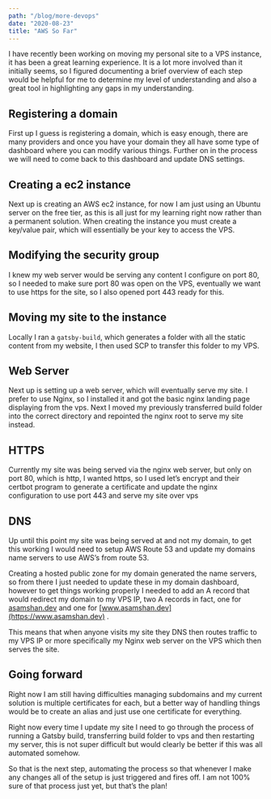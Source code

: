 ```yaml
---
path: "/blog/more-devops"
date: "2020-08-23"
title: "AWS So Far"
---
```


I have recently been working on moving my personal site to a VPS instance, it has been a great learning experience. It is a lot more involved than it initially seems, so I figured documenting a brief overview of each step would be helpful for me to determine my level of understanding and also a great tool in highlighting any gaps in my understanding.

## Registering a domain

First up I guess is registering a domain, which is easy enough, there are many providers and once you have your domain they all have some type of dashboard where you can modify various things. Further on in the process we will need to come back to this dashboard and update DNS settings.

## Creating a ec2 instance

Next up is creating an AWS ec2 instance, for now I am just using an Ubuntu server on the free tier, as this is all just for my learning right now rather than a permanent solution. When creating the instance you must create a key/value pair, which will essentially be your key to access the VPS.

## Modifying the security group

I knew my web server would be serving any content I configure on port 80, so I needed to make sure port 80 was open on the VPS, eventually we want to use https for the site, so I also opened port 443 ready for this.

## Moving my site to the instance

Locally I ran a `gatsby-build`, which generates a folder with all the static content from my website, I then used SCP to transfer this folder to my VPS.

## Web Server

Next up is setting up a web server, which will eventually serve my site. I prefer to use Nginx, so I installed it and got the basic nginx landing page displaying from the vps. Next I moved my previously transferred build folder into the correct directory and repointed the nginx root to serve my site instead.

## HTTPS

Currently my site was being served via the nginx web server, but only on port 80, which is http, I wanted https, so I used let’s encrypt and their certbot program to generate a certificate and update the nginx configuration to use port 443 and serve my site over vps

## DNS

Up until this point my site was being served at <VPS IP> and not my domain, to get this working I would need to setup AWS Route 53 and update my domains name servers to use AWS’s from route 53.

Creating a hosted public zone for my domain generated the name servers, so from there I just needed to update these in my domain dashboard, however to get things working properly I needed to add an A record that would redirect my domain to my VPS IP, two A records in fact, one for [asamshan.dev](https://asamshan.dev) and one for [www.asamshan.dev](https://www.asamshan.dev) .

This means that when anyone visits my site they DNS then routes traffic to my VPS IP or more specifically my Nginx web server on the VPS which then serves the site.

## Going forward

Right now I am still having difficulties managing subdomains and my current solution is multiple certificates for each, but a better way of handling things would be to create an alias and just use one certificate for everything.

Right now every time I update my site I need to go through the process of running a Gatsby build, transferring build folder to vps and then restarting my server, this is not super difficult but would clearly be better if this was all automated somehow.

So that is the next step, automating the process so that whenever I make any changes all of the setup is just triggered and fires off. I am not 100% sure of that process just yet, but that’s the plan!
